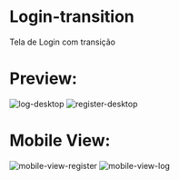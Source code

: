 # Login-transition
Tela de Login com transição 
# Preview:



![log-desktop](https://user-images.githubusercontent.com/101675852/194686693-05e82396-fb48-476b-9c45-314bbcdea969.png)
![register-desktop](https://user-images.githubusercontent.com/101675852/194686700-ef355246-f7b7-4f9d-b320-4fcb255712be.png)

# Mobile View:

![mobile-view-register](https://user-images.githubusercontent.com/101675852/194686703-3fb6b8e6-7b52-4ad3-92b1-1d0b9dc08e8d.png)
![mobile-view-log](https://user-images.githubusercontent.com/101675852/194686705-10a8150b-65c2-436f-bf82-2e912ac9c02f.png)
